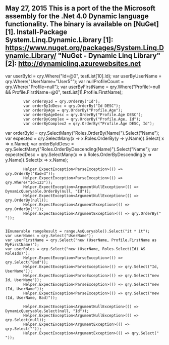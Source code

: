 May 27, 2015
This is a port of the the Microsoft assembly for the .Net 4.0 Dynamic language functionality.
The binary is available on [NuGet][1].  **Install-Package System.Linq.Dynamic.Library**
[1]: https://www.nuget.org/packages/System.Linq.Dynamic.Library/ "NuGet - Dynamic Linq Library"
[2]: http://dynamiclinq.azurewebsites.net
--------------------------------------------------------------------------------------------------
var userById = qry.Where("Id=@0", testList[10].Id);
var userByUserName = qry.Where("UserName=\"User5\"");
var nullProfileCount = qry.Where("Profile=null");
var userByFirstName = qry.Where("Profile!=null && Profile.FirstName=@0", testList[1].Profile.FirstName);

            var orderById = qry.OrderBy("Id");
            var orderByIdDesc = qry.OrderBy("Id DESC");
            var orderByAge = qry.OrderBy("Profile.Age");
            var orderByAgeDesc = qry.OrderBy("Profile.Age DESC");
            var orderByComplex = qry.OrderBy("Profile.Age, Id");
            var orderByComplex2 = qry.OrderBy("Profile.Age DESC, Id");

var orderById = qry.SelectMany("Roles.OrderBy(Name)").Select("Name");
var expected = qry.SelectMany(x => x.Roles.OrderBy(y => y.Name)).Select( x => x.Name);
var orderByIdDesc = qry.SelectMany("Roles.OrderByDescending(Name)").Select("Name");
var expectedDesc = qry.SelectMany(x => x.Roles.OrderByDescending(y => y.Name)).Select(x => x.Name);


            Helper.ExpectException<ParseException>(() => qry.OrderBy("Bad=3"));
            Helper.ExpectException<ParseException>(() => qry.Where("Id=123"));
            Helper.ExpectException<ArgumentNullException>(() => DynamicQueryable.OrderBy(null, "Id"));
            Helper.ExpectException<ArgumentNullException>(() => qry.OrderBy(null));
            Helper.ExpectException<ArgumentException>(() => qry.OrderBy(""));
            Helper.ExpectException<ArgumentException>(() => qry.OrderBy(" "));


    IEnumerable rangeResult = range.AsQueryable().Select("it * it");
    var userNames = qry.Select("UserName");
    var userFirstName = qry.Select("new (UserName, Profile.FirstName as MyFirstName)");
    var userRoles = qry.Select("new (UserName, Roles.Select(Id) AS RoleIds)");
            Helper.ExpectException<ParseException>(() => qry.Select("Bad"));
            Helper.ExpectException<ParseException>(() => qry.Select("Id, UserName"));
            Helper.ExpectException<ParseException>(() => qry.Select("new Id, UserName"));
            Helper.ExpectException<ParseException>(() => qry.Select("new (Id, UserName"));
            Helper.ExpectException<ParseException>(() => qry.Select("new (Id, UserName, Bad)"));

            Helper.ExpectException<ArgumentNullException>(() => DynamicQueryable.Select(null, "Id"));
            Helper.ExpectException<ArgumentNullException>(() => qry.Select(null));
            Helper.ExpectException<ArgumentException>(() => qry.Select(""));
            Helper.ExpectException<ArgumentException>(() => qry.Select(" "));









